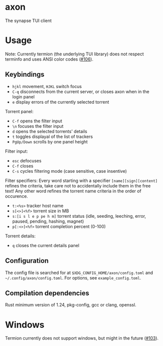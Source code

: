 # axon
The synapse TUI client

# Usage
Note: Currently termion (the underlying TUI library) does not respect terminfo and uses ANSI color codes ([#106](https://github.com/ticki/termion/issues/106)).

## Keybindings
- `hjkl` movement, `HJKL` switch focus
- `C-q` disconnects from the current server, or closes axon when in the login panel
- `e` display errors of the currently selected torrent

Torrent panel:
- `C-f` opens the filter input
- `\n` focuses the filter input
- `d` opens the selected torrents' details
- `t` toggles displayal of the list of trackers
- `PgUp/Down` scrolls by one panel height

Filter input:
- `esc` defocuses
- `C-f` closes
- `C-s` cycles filtering mode (case sensitive, case insentive)

Filter specifiers:
Every word starting with a specifier `[name][sign][content]` refines the criteria, take care not to accidentally include them in the free text! Any other word refines the torrent name criteria in the order of occurence.
- `t:<%s>` tracker host name
- `s[<>]<%f>` torrent size in MB
- `s:[i s l e p pe h m]` torrent status (idle, seeding, leeching, error, paused, pending, hashing, magnet)
- `p[:<>]<%f>` torrent completion percent (0-100)

Torrent details:
- `q` closes the current details panel

## Configuration
The config file is searched for at `$XDG_CONFIG_HOME/axon/config.toml` and `~/.config/axon/config.toml`.
For options, see `example_config.toml`.

## Compilation dependencies
Rust minimum version of 1.24, pkg-config, gcc or clang, openssl.


# Windows
Termion currently does not support windows, but might in the future ([#103](https://github.com/ticki/termion/issues/103)).
